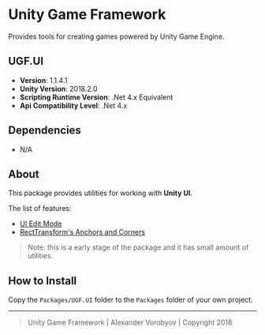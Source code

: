 # Unity Game Framework

Provides tools for creating games powered by Unity Game Engine.

## UGF.UI

- **Version**: 1.1.4.1
- **Unity Version**: 2018.2.0
- **Scripting Runtime Version**: .Net 4.x Equivalent
- **Api Compatibility Level**: .Net 4.x

## Dependencies

 - N/A

## About

This package provides utilities for working with **Unity UI**.

The list of features:
- [UI Edit Mode](docs/ui_edit_mode.md)
- [RectTransform's Anchors and Corners](docs/recttransform_anchors_and_corners.md)

> Note: this is a early stage of the package and it has small amount of utilities.

## How to Install

Copy the `Packages/UGF.UI` folder to the `Packages` folder of your own project.

---
> Unity Game Framework | Alexander Vorobyov | Copyright 2018